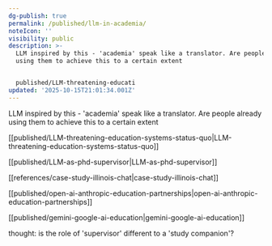 ```yaml
---
dg-publish: true
permalink: /published/llm-in-academia/
noteIcon: ''
visibility: public
description: >-
  LLM inspired by this - 'academia' speak like a translator. Are people already
  using them to achieve this to a certain extent 


  published/LLM-threatening-educati
updated: '2025-10-15T21:01:34.001Z'
---
```



LLM inspired by this - 'academia' speak like a translator. Are people already using them to achieve this to a certain extent 

[[published/LLM-threatening-education-systems-status-quo\|LLM-threatening-education-systems-status-quo]]

[[published/LLM-as-phd-supervisor\|LLM-as-phd-supervisor]]

[[references/case-study-illinois-chat\|case-study-illinois-chat]]

[[published/open-ai-anthropic-education-partnerships\|open-ai-anthropic-education-partnerships]]

[[published/gemini-google-ai-education\|gemini-google-ai-education]]

thought: is the role of 'supervisor' different to a 'study companion'?


